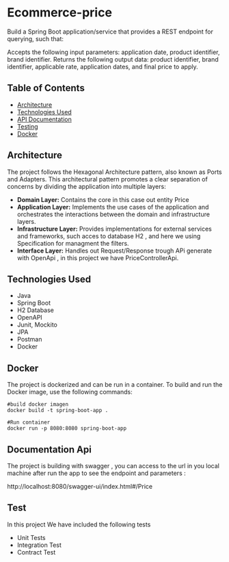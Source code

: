 # Ecommerce-price

Build a Spring Boot application/service that provides a REST endpoint for querying, such that:

Accepts the following input parameters: application date, product identifier, brand identifier.
Returns the following output data: product identifier, brand identifier, applicable rate, application dates, and final price to apply.

## Table of Contents

- [Architecture](#architecture)
- [Technologies Used](#technologies-used)
- [API Documentation](#api-documentation)
- [Testing](#testing)
- [Docker](#docker)


## Architecture

The project follows the Hexagonal Architecture pattern, also known as Ports and Adapters. This architectural pattern promotes a clear separation of concerns by dividing the application into multiple layers:

- **Domain Layer:** Contains the core in this case out entity Price
- **Application Layer:** Implements the use cases of the application and orchestrates the interactions between the domain and infrastructure layers.
- **Infrastructure Layer:** Provides implementations for external services and frameworks, such acces to database H2 , and here we using Specification for managment the filters.
- **Interface Layer:** Handles out Request/Response trough APi generate with OpenApi , in this project we have PriceControllerApi.

## Technologies Used

- Java
- Spring Boot
- H2 Database
- OpenAPI
- Junit, Mockito
- JPA
- Postman
- Docker



## Docker

The project is dockerized and can be run in a container. To build and run the Docker image, use the following commands:


```shel
#build docker imagen
docker build -t spring-boot-app .

#Run container
docker run -p 8080:8080 spring-boot-app

```
## Documentation Api

The project is building with swagger , you can access to the url in you local machine  after run the app to see the endpoint and parameters :

http://localhost:8080/swagger-ui/index.html#/Price

## Test
In this project We have included the following tests
- Unit Tests
- Integration Test
- Contract Test